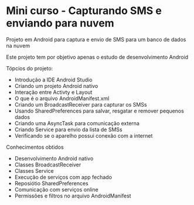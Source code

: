 # Mini curso - Capturando SMS e enviando para nuvem

Projeto em Android para captura e envio de SMS para um banco de dados na nuvem

Este projeto tem por objetivo apenas o estudo de desenvolvimento Android

Tópcios do projeto:

- Introdução a IDE Android Studio
- Criando um projeto Android nativo
- Interação entre Activty e Layout
- O que é o arquivo AndroidManifest.xml
- Criando um BroadcastReceiver para capturar os SMSs
- Usando SharedPreferences para salvar, resgatar e remover pequenos dados
- Criando uma AsyncTask para comunicação externa
- Criando Service para envio da lista de SMSs
- Verificando se o aparelho possui conexão com a internet

Conhecimentos obtidos

- Desenvolvimento Android nativo
- Classes BroadcastReceiver
- Classes Service
- Execução de serviços com app fechado
- Reposiótio SharedPreferences
- Comunicação com serviços online
- Permissões e filtros no arquivo AndroidManifest


